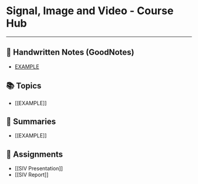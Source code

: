 # Signal, Image and Video - Course Hub
---
## 📄 Handwritten Notes (GoodNotes)
- [EXAMPLE](file:///path/to/google/drive/GoodNotes/Lecture1.pdf)

## 📚 Topics
- [[EXAMPLE]]

## 📝 Summaries
- [[EXAMPLE]]

## 📑 Assignments
- [[SIV Presentation]]
- [[SIV Report]]
